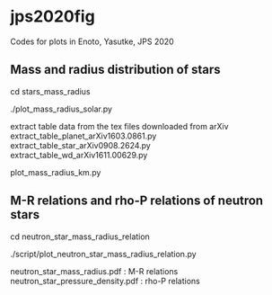 # jps2020fig
Codes for plots in Enoto, Yasutke, JPS 2020

## Mass and radius distribution of stars

cd stars_mass_radius

./plot_mass_radius_solar.py

extract table data from the tex files downloaded from arXiv
extract_table_planet_arXiv1603.0861.py 
extract_table_star_arXiv0908.2624.py   
extract_table_wd_arXiv1611.00629.py

plot_mass_radius_km.py

## M-R relations and rho-P relations of neutron stars 

cd neutron_star_mass_radius_relation

./script/plot_neutron_star_mass_radius_relation.py

neutron_star_mass_radius.pdf : M-R relations
neutron_star_pressure_density.pdf : rho-P relations